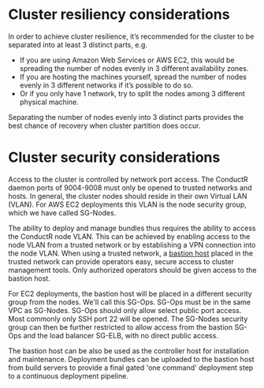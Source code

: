 # Cluster resiliency considerations

In order to achieve cluster resilience, it’s recommended for the cluster to be separated into at least 3 distinct parts, e.g.

* If you are using Amazon Web Services or AWS EC2, this would be spreading the number of nodes evenly in 3 different availability zones.
* If you are hosting the machines yourself, spread the number of nodes evenly in 3 different networks if it’s possible to do so.
* Or if you only have 1 network, try to split the nodes among 3 different physical machine.

Separating the number of nodes evenly into 3 distinct parts provides the best chance of recovery when cluster partition does occur.

# Cluster security considerations

Access to the cluster is controlled by network port access. The ConductR daemon ports of 9004-9008 must only be opened to trusted networks and hosts. In general, the cluster nodes should reside in their own Virtual LAN (VLAN). For AWS EC2 deployments this VLAN is the node security group, which we have called SG-Nodes.

The ability to deploy and manage bundles thus requires the ability to access the ConductR node VLAN. This can be achieved by enabling access to the node VLAN from a trusted network or by establishing a VPN connection into the node VLAN. When using a trusted network, a [bastion host](https://en.wikipedia.org/wiki/Bastion_host) placed in the trusted network can provide operators easy, secure access to cluster management tools. Only authorized operators should be given access to the bastion host.

For EC2 deployments, the bastion host will be placed in a different security group from the nodes. We'll call this SG-Ops. SG-Ops must be in the same VPC as SG-Nodes. SG-Ops should only allow select public port access. Most commonly only SSH port 22 will be opened. The SG-Nodes security group can then be further restricted to allow access from the bastion SG-Ops and the load balancer SG-ELB, with no direct public access.

The bastion host can be also be used as the controller host for installation and maintenance. Deployment bundles can be uploaded to the bastion host from build servers to provide a final gated 'one command' deployment step to a continuous deployment pipeline.
